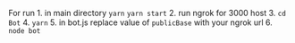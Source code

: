 For run 
    1. in main directory
      `yarn`
      `yarn start`
    2. run ngrok for 3000 host
    3. `cd Bot`
    4. `yarn`
    5. in bot.js replace value of `publicBase` with your ngrok url
    6. `node bot`